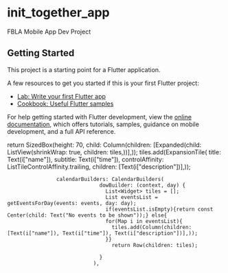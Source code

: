 # init_together_app

FBLA Mobile App Dev Project

## Getting Started

This project is a starting point for a Flutter application.

A few resources to get you started if this is your first Flutter project:

- [Lab: Write your first Flutter app](https://docs.flutter.dev/get-started/codelab)
- [Cookbook: Useful Flutter samples](https://docs.flutter.dev/cookbook)

For help getting started with Flutter development, view the
[online documentation](https://docs.flutter.dev/), which offers tutorials,
samples, guidance on mobile development, and a full API reference.


return SizedBox(height: 70, child: Column(children: [Expanded(child: ListView(shrinkWrap: true, children: tiles,))],));
tiles.add(ExpansionTile(
                    title: Text(i["name"]), subtitle: Text(i["time"]), controlAffinity: ListTileControlAffinity.trailing,
                    children: [Text(i["description"])],));

                    calendarBuilders: CalendarBuilders(
                                  dowBuilder: (context, day) {
                                    List<Widget> tiles = [];
                                    List eventsList = getEventsForDay(events: events, day: day);
                                    if(eventsList.isEmpty){return const Center(child: Text("No events to be shown"));} else{
                                    for(Map i in eventsList){
                                      tiles.add(Column(children: [Text(i["name"]), Text(i["time"]), Text(i["description"])],));
                                    }}
                                      return Row(children: tiles);

                                  }
                                ),

